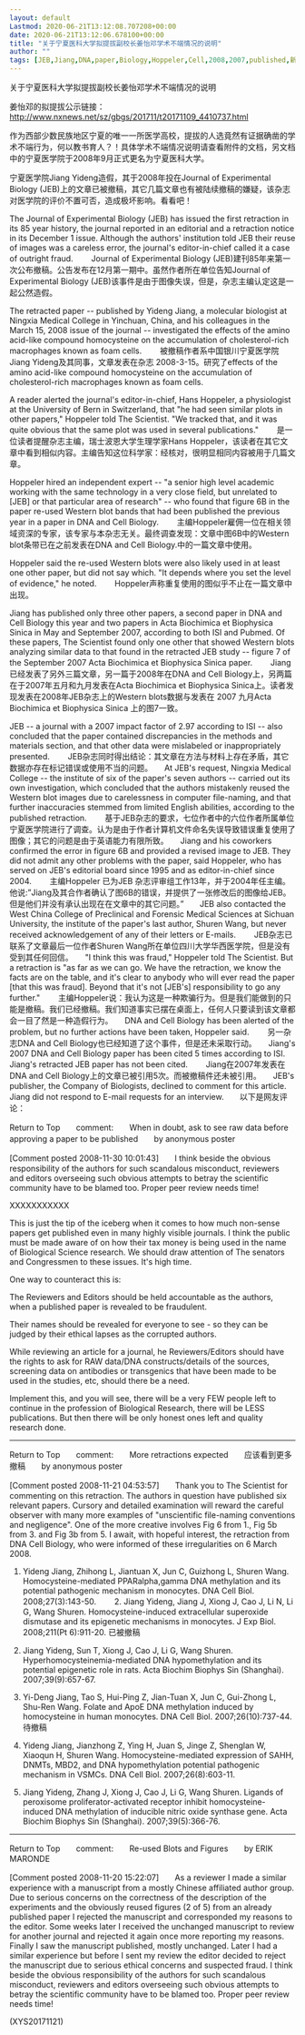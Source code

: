 ```yaml
---
layout: default
Lastmod: 2020-06-21T13:12:08.707208+00:00
date: 2020-06-21T13:12:06.678100+00:00
title: "关于宁夏医科大学拟提拔副校长姜怡邓学术不端情况的说明"
author: ""
tags: [JEB,Jiang,DNA,paper,Biology,Hoppeler,Cell,2008,2007,published,新语丝]
---
```


关于宁夏医科大学拟提拔副校长姜怡邓学术不端情况的说明

姜怡邓的拟提拔公示链接：http://www.nxnews.net/sz/gbgs/201711/t20171109_4410737.html

作为西部少数民族地区宁夏的唯一一所医学高校，提拔的人选竟然有证据确凿的学术不端行为，何以教书育人？！具体学术不端情况说明请查看附件的文档，另文档中的宁夏医学院于2008年9月正式更名为宁夏医科大学。

宁夏医学院Jiang Yideng造假，其于2008年投在Journal of Experimental Biology (JEB)上的文章已被撤稿，其它几篇文章也有被陆续撤稿的嫌疑，该杂志对医学院的评价不置可否，造成极坏影响。看看吧！

The Journal of Experimental Biology (JEB) has issued the first retraction in its 85 year history, the journal reported in an editorial and a retraction notice in its December 1 issue. Although the authors' institution told JEB their reuse of images was a careless error, the journal's editor-in-chief called it a case of outright fraud. 　　Journal of Experimental Biology (JEB)建刊85年来第一次公布撤稿。公告发布在12月第一期中。虽然作者所在单位告知Journal of Experimental Biology (JEB)该事件是由于图像失误，但是，杂志主编认定这是一起公然造假。

The retracted paper -- published by Yideng Jiang, a molecular biologist at Ningxia Medical College in Yinchuan, China, and his colleagues in the March 15, 2008 issue of the journal -- investigated the effects of the amino acid-like compound homocysteine on the accumulation of cholesterol-rich macrophages known as foam cells. 　　被撤稿作者系中国银川宁夏医学院Jiang Yideng及其同事，文章发表在杂志   2008-3-15。研究了effects of the amino acid-like compound homocysteine on the accumulation of cholesterol-rich macrophages known as foam cells.

A reader alerted the journal's editor-in-chief, Hans Hoppeler, a physiologist at the University of Bern in Switzerland, that "he had seen similar plots in other papers," Hoppeler told The Scientist. "We tracked that, and it was quite obvious that the same plot was used in several publications." 　　是一位读者提醒杂志主编，瑞士波恩大学生理学家Hans Hoppeler，该读者在其它文章中看到相似内容。主编告知这位科学家：经核对，很明显相同内容被用于几篇文章。

Hoppeler hired an independent expert -- "a senior high level academic working with the same technology in a very close field, but unrelated to [JEB] or that particular area of research" -- who found that figure 6B in the paper re-used Western blot bands that had been published the previous year in a paper in DNA and Cell Biology. 　　主编Hoppeler雇佣一位在相关领域资深的专家，该专家与本杂志无关。最终调查发现：文章中图6B中的Western blot条带已在之前发表在DNA and Cell Biology.中的一篇文章中使用。

Hoppeler said the re-used Western blots were also likely used in at least one other paper, but did not say which. "It depends where you set the level of evidence," he noted. 　　Hoppeler声称重复使用的图似乎不止在一篇文章中出现。

Jiang has published only three other papers, a second paper in DNA and Cell Biology this year and two papers in Acta Biochimica et Biophysica Sinica in May and September 2007, according to both ISI and Pubmed. Of these papers, The Scientist found only one other that showed Western blots analyzing similar data to that found in the retracted JEB study -- figure 7 of the September 2007 Acta Biochimica et Biophysica Sinica paper. 　　Jiang已经发表了另外三篇文章，另一篇于2008年在DNA and Cell Biology上，另两篇在于2007年五月和九月发表在Acta Biochimica et Biophysica Sinica上。读者发现发表在2008年JEB杂志上的Western blots数据与发表在 2007 九月Acta Biochimica et Biophysica Sinica 上的图7一致。

JEB -- a journal with a 2007 impact factor of 2.97 according to ISI -- also concluded that the paper contained discrepancies in the methods and materials section, and that other data were mislabeled or inappropriately presented. 　　JEB杂志同时得出结论：其文章在方法与材料上存在矛盾，其它数据亦存在标记错误或使用不当的问题。　　At JEB's request, Ningxia Medical College -- the institute of six of the paper's seven authors -- carried out its own investigation, which concluded that the authors mistakenly reused the Western blot images due to carelessness in computer file-naming, and that further inaccuracies stemmed from limited English abilities, according to the published retraction. 　　基于JEB杂志的要求，七位作者中的六位作者所属单位宁夏医学院进行了调查。认为是由于作者计算机文件命名失误导致错误重复使用了图像；其它的问题是由于英语能力有限所致。　　Jiang and his coworkers confirmed the error in figure 6B and provided a revised image to JEB. They did not admit any other problems with the paper, said Hoppeler, who has served on JEB's editorial board since 1995 and as editor-in-chief since 2004. 　　主编Hoppeler 已为JEB 杂志评审组工作13年，并于2004年任主编。他说:”Jiang及其合作者确认了图6B的错误，并提供了一张修改后的图像给JEB。但是他们并没有承认出现在在文章中的其它问题。”　　JEB also contacted the West China College of Preclinical and Forensic Medical Sciences at Sichuan University, the institute of the paper's last author, Shuren Wang, but never received acknowledgement of any of their letters or E-mails. 　　JEB杂志已联系了文章最后一位作者Shuren Wang所在单位四川大学华西医学院，但是没有受到其任何回信。　　"I think this was fraud," Hoppeler told The Scientist. But a retraction is "as far as we can go. We have the retraction, we know the facts are on the table, and it's clear to anybody who will ever read the paper [that this was fraud]. Beyond that it's not [JEB's] responsibility to go any further." 　　主编Hoppeler说：我认为这是一种欺骗行为。但是我们能做到的只能是撤稿。我们已经撤稿。我们知道事实已摆在桌面上，任何人只要读到该文章都会一目了然是一种造假行为。　　DNA and Cell Biology has been alerted of the problem, but no further actions have been taken, Hoppeler said. 　　另一杂志DNA and Cell Biology也已经知道了这个事件，但是还未采取行动。　　Jiang's 2007 DNA and Cell Biology paper has been cited 5 times according to ISI. Jiang's retracted JEB paper has not been cited. 　　Jiang在2007年发表在DNA and Cell Biology上的文章已被引用5次。而被撤稿件还未被引用。　　JEB's publisher, the Company of Biologists, declined to comment for this article. Jiang did not respond to E-mail requests for an interview.　　以下是网友评论：

Return to Top　　comment:　　When in doubt, ask to see raw data before approving a paper to be published　　by anonymous poster

[Comment posted 2008-11-30 10:01:43]　　I think beside the obvious responsibility of the authors for such scandalous misconduct, reviewers and editors overseeing such obvious attempts to betray the scientific community have to be blamed too. Proper peer review needs time!

XXXXXXXXXXX

This is just the tip of the iceberg when it comes to how much non-sense papers get published even in many highly visible journals. I think the public must be made aware of on how their tax money is being used in the name of Biological Science research. We should draw attention of The senators and Congressmen to these issues. It's high time.

One way to counteract this is:

The Reviewers and Editors should be held accountable as the authors, when a published paper is revealed to be fraudulent.

Their names should be revealed for everyone to see - so they can be judged by their ethical lapses as the corrupted authors.

While reviewing an article for a journal, he Reviewers/Editors should have the rights to ask for RAW data/DNA constructs/details of the sources, screening data on antibodies or transgenics that have been made to be used in the studies, etc, should there be a need.

Implement this, and you will see, there will be a very FEW people left to continue in the profession of Biological Research, there will be LESS publications. But then there will be only honest ones left and quality research done.

________________________________________

Return to Top　　comment:　　More retractions expected　　应该看到更多撤稿　　by anonymous poster

[Comment posted 2008-11-21 04:53:57]　　Thank you to The Scientist for commenting on this retraction. The authors in question have published six relevant papers. Cursory and detailed examination will reward the careful observer with many more examples of "unscientific file-naming conventions and negligence". One of the more creative involves Fig 6 from 1., Fig 5b from 3. and Fig 3b from 5. I await, with hopeful interest, the retraction from DNA Cell Biology, who were informed of these irregularities on 6 March 2008.

1. Yideng Jiang, Zhihong L, Jiantuan X, Jun C, Guizhong L, Shuren Wang. Homocysteine-mediated PPARalpha,gamma DNA methylation and its potential pathogenic mechanism in monocytes. DNA Cell Biol. 2008;27(3):143-50. 　　2. Jiang Yideng, Jiang J, Xiong J, Cao J, Li N, Li G, Wang Shuren. Homocysteine-induced extracellular superoxide dismutase and its epigenetic mechanisms in monocytes. J Exp Biol. 2008;211(Pt 6):911-20. 已被撤稿

3. Jiang Yideng, Sun T, Xiong J, Cao J, Li G, Wang Shuren. Hyperhomocysteinemia-mediated DNA hypomethylation and its potential epigenetic role in rats. Acta Biochim Biophys Sin (Shanghai). 2007;39(9):657-67.

4. Yi-Deng Jiang, Tao S, Hui-Ping Z, Jian-Tuan X, Jun C, Gui-Zhong L, Shu-Ren Wang. Folate and ApoE DNA methylation induced by homocysteine in human monocytes. DNA Cell Biol. 2007;26(10):737-44. 待撤稿

5. Yideng Jiang, Jianzhong Z, Ying H, Juan S, Jinge Z, Shenglan W, Xiaoqun H, Shuren Wang. Homocysteine-mediated expression of SAHH, DNMTs, MBD2, and DNA hypomethylation potential pathogenic mechanism in VSMCs. DNA Cell Biol. 2007;26(8):603-11.

6. Jiang Yideng, Zhang J, Xiong J, Cao J, Li G, Wang Shuren. Ligands of peroxisome proliferator-activated receptor inhibit homocysteine-induced DNA methylation of inducible nitric oxide synthase gene. Acta Biochim Biophys Sin (Shanghai). 2007;39(5):366-76.

________________________________________

Return to Top　　comment:　　Re-used Blots and Figures　　by ERIK MARONDE

[Comment posted 2008-11-20 15:22:07]　　As a reviewer I made a similar experience with a manuscript from a mostly Chinese affiliated author group. Due to serious concerns on the correctness of the description of the experiments and the obviously reused figures (2 of 5) from an already published paper I rejected the manuscript and corresponded my reasons to the editor. Some weeks later I received the unchanged manuscript to review for another journal and rejected it again once more reporting my reasons. Finally I saw the manuscript published, mostly unchanged. Later I had a similar experience but before I sent my review the editor decided to reject the manuscript due to serious ethical concerns and suspected fraud. I think beside the obvious responsibility of the authors for such scandalous misconduct, reviewers and editors overseeing such obvious attempts to betray the scientific community have to be blamed too. Proper peer review needs time!

(XYS20171121)

